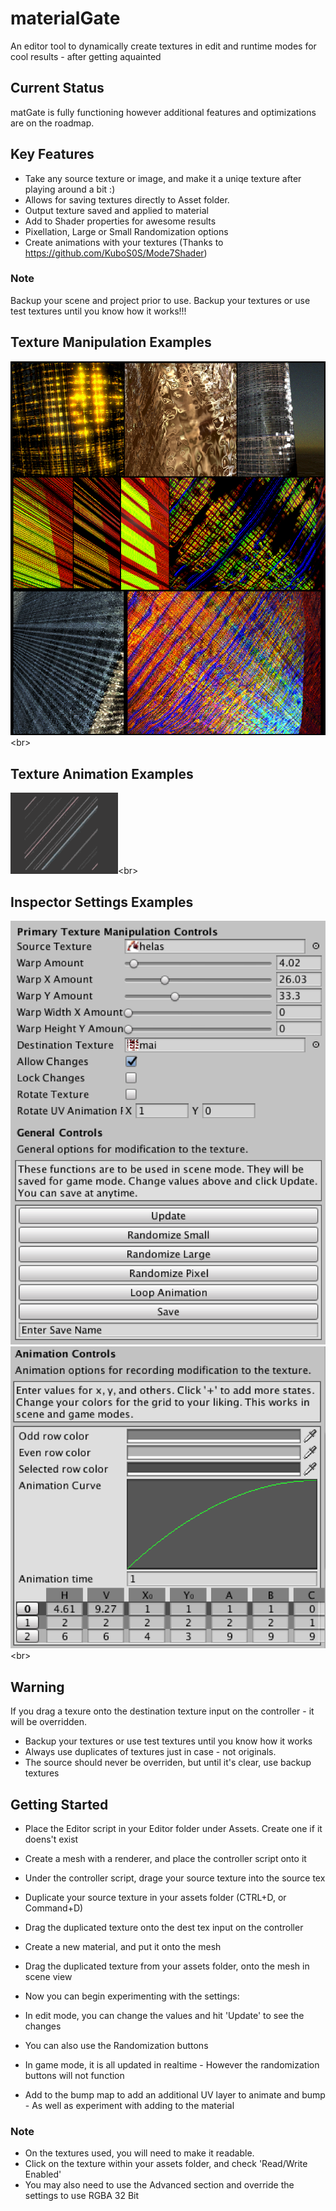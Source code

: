 # materialGate


An editor tool to dynamically create textures in edit and runtime modes for cool results - after getting aquainted

## Current Status
matGate is fully functioning however additional features and optimizations are on the roadmap.

## Key Features
- Take any source texture or image, and make it a uniqe texture after playing around a bit :)
- Allows for saving textures directly to Asset folder.
- Output texture saved and applied to material
- Add to Shader properties for awesome results
- Pixellation, Large or Small Randomization options
- Create animations with your textures (Thanks to https://github.com/KuboS0S/Mode7Shader)

### Note
Backup your scene and project prior to use.
Backup your textures or use test textures until you know how it works!!!
 

## Texture Manipulation Examples

![anim1](https://github.com/eagleEggs/materialGate/blob/master/screenShots/matGateImages.png?)<br>

## Texture Animation Examples

![anim1](https://github.com/eagleEggs/materialGate/blob/master/screenShots/mode7_1.gif?)<br>

## Inspector Settings Examples

![anim1](https://github.com/eagleEggs/materialGate/blob/master/screenShots/settings_Inspector.png?)
![anim1](https://github.com/eagleEggs/materialGate/blob/master/screenShots/animation_Inspector.png?)<br>

## Warning
If you drag a texure onto the destination texture input on the controller - it will be overridden.
 - Backup your textures or use test textures until you know how it works
 - Always use duplicates of textures just in case - not originals.
 - The source should never be overriden, but until it's clear, use backup textures

## Getting Started

 - Place the Editor script in your Editor folder under Assets. Create one if it doens't exist
 - Create a mesh with a renderer, and place the controller script onto it
 - Under the controller script, drage your source texture into the source tex
 - Duplicate your source texture in your assets folder (CTRL+D, or Command+D)
 - Drag the duplicated texture onto the dest tex input on the controller
 - Create a new material, and put it onto the mesh
 - Drag the duplicated texture from your assets folder, onto the mesh in scene view
 
 - Now you can begin experimenting with the settings:
 - In edit mode, you can change the values and hit 'Update' to see the changes
 - You can also use the Randomization buttons
 - In game mode, it is all updated in realtime - However the randomization buttons will not function
 - Add to the bump map to add an additional UV layer to animate and bump - As well as experiment with adding to the material
 
### Note
 - On the textures used, you will need to make it readable.
 - Click on the texture within your assets folder, and check 'Read/Write Enabled'
 - You may also need to use the Advanced section and override the settings to use RGBA 32 Bit



